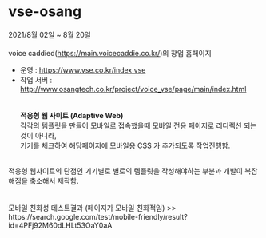 # vse-osang

2021/8월 02일 ~ 8월 20일
</br></br>
voice caddied(https://main.voicecaddie.co.kr/)의 창업 홈페이지
</br>
- 운영 : https://www.vse.co.kr/index.vse </br>
- 작업 서버 : http://www.osangtech.co.kr/project/voice_vse/page/main/index.html
</br></br></br>
<b>적응형 웹 사이트 (Adaptive Web)</b> </br>
각각의 템플릿을 만들어 모바일로 접속했을때 모바일 전용 페이지로 리디렉션 되는 것이 아니라,</br>
기기를 체크하여 해당페이지에 모바일용 CSS 가 추가되도록 작업진행함. </br>
</br>
적응형 웹사이트의 단점인 기기별로 별로의 템플릿을 작성해야하는 부분과 개발이 복잡해짐을 축소해서 제작함.
</br></br>
</br>
모바일 친화성 테스트결과 (페이지가 모바일 친화적임) >> https://search.google.com/test/mobile-friendly/result?id=4PFj92M60dLHLt53OaY0aA




